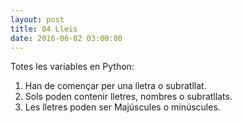 ```yaml
---
layout: post
title: 04 Lleis
date: 2016-06-02 03:00:00
---
```


Totes les variables en Python:

1. Han de començar per una lletra o subratllat.
2. Sols poden contenir lletres, nombres o subratllats.
3. Les lletres poden ser Majúscules o minúscules.

